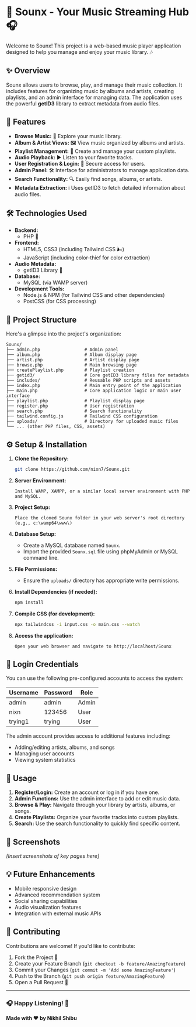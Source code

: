 # 🎵 Sounx - Your Music Streaming Hub 🎧

Welcome to Sounx! This project is a web-based music player application designed to help you manage and enjoy your music library. 🎶

## ✨ Overview

Sounx allows users to browse, play, and manage their music collection. It includes features for organizing music by albums and artists, creating playlists, and an admin interface for managing data. The application uses the powerful **getID3** library to extract metadata from audio files.

## 🚀 Features

*   **Browse Music:** 📂 Explore your music library.
*   **Album & Artist Views:** 🖼️ View music organized by albums and artists.
*   **Playlist Management:** 🎼 Create and manage your custom playlists.
*   **Audio Playback:** ▶️ Listen to your favorite tracks.
*   **User Registration & Login:** 👤 Secure access for users.
*   **Admin Panel:** 🛠️ Interface for administrators to manage application data.
*   **Search Functionality:** 🔍 Easily find songs, albums, or artists.
*   **Metadata Extraction:** ℹ️ Uses getID3 to fetch detailed information about audio files.

## 🛠️ Technologies Used

*   **Backend:**
    *   PHP 🐘
*   **Frontend:**
    *   HTML5, CSS3 (including Tailwind CSS 🌬️)
    *   JavaScript (including color-thief for color extraction)
*   **Audio Metadata:**
    *   getID3 Library 🎵
*   **Database:** 
    *   MySQL (via WAMP server)
*   **Development Tools:**
    *   Node.js & NPM (for Tailwind CSS and other dependencies)
    *   PostCSS (for CSS processing)

## 📁 Project Structure

Here's a glimpse into the project's organization:

```
Sounx/
├── admin.php                 # Admin panel
├── album.php                 # Album display page
├── artist.php                # Artist display page
├── browse.php                # Main browsing page
├── createPlaylist.php        # Playlist creation
├── getid3/                   # Core getID3 library files for metadata
├── includes/                 # Reusable PHP scripts and assets
├── index.php                 # Main entry point of the application
├── main.php                  # Core application logic or main user interface
├── playlist.php              # Playlist display page
├── register.php              # User registration
├── search.php                # Search functionality
├── tailwind.config.js        # Tailwind CSS configuration
├── uploads/                  # Directory for uploaded music files
└── ... (other PHP files, CSS, assets)
```

## ⚙️ Setup & Installation

1.  **Clone the Repository:**
    ```bash
    git clone https://github.com/nixn7/Sounx.git
    ```
    
2.  **Server Environment:**
    ```
    Install WAMP, XAMPP, or a similar local server environment with PHP and MySQL.
    ```
    
3.  **Project Setup:**
    ```
    Place the cloned Sounx folder in your web server's root directory (e.g., c:\wamp64\www\)
    ```
    
4.  **Database Setup:**
    *   Create a MySQL database named `Sounx`.
    *   Import the provided `Sounx.sql` file using phpMyAdmin or MySQL command line.
    
5.  **File Permissions:** 
    *   Ensure the `uploads/` directory has appropriate write permissions.
    
6.  **Install Dependencies (if needed):**
    ```bash
    npm install
    ```
    
7.  **Compile CSS (for development):**
    ```bash
    npx tailwindcss -i input.css -o main.css --watch
    ```
    
8.  **Access the application:** 
    ```
    Open your web browser and navigate to http://localhost/Sounx
    ```

## 🔐 Login Credentials

You can use the following pre-configured accounts to access the system:

| Username | Password | Role  |
|----------|----------|-------|
| admin    | admin    | Admin |
| nixn     | 123456   | User  |
| trying1  | trying   | User  |

The admin account provides access to additional features including:
- Adding/editing artists, albums, and songs
- Managing user accounts
- Viewing system statistics

## 🚀 Usage

1.  **Register/Login:** Create an account or log in if you have one.
2.  **Admin Functions:** Use the admin interface to add or edit music data.
3.  **Browse & Play:** Navigate through your library by artists, albums, or songs.
4.  **Create Playlists:** Organize your favorite tracks into custom playlists.
5.  **Search:** Use the search functionality to quickly find specific content.

## 📱 Screenshots

*[Insert screenshots of key pages here]*

## 💡 Future Enhancements

- Mobile responsive design
- Advanced recommendation system
- Social sharing capabilities
- Audio visualization features
- Integration with external music APIs

## 🤝 Contributing

Contributions are welcome! If you'd like to contribute:

1.  Fork the Project 🍴
2.  Create your Feature Branch (`git checkout -b feature/AmazingFeature`)
3.  Commit your Changes (`git commit -m 'Add some AmazingFeature'`)
4.  Push to the Branch (`git push origin feature/AmazingFeature`)
5.  Open a Pull Request 🔁

---

### 🎧 Happy Listening! 🎵

**Made with ❤️ by Nikhil Shibu**